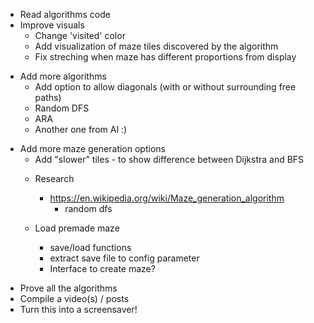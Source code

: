 + Read algorithms code
+ Improve visuals
    + Change 'visited' color
    + Add visualization of maze tiles discovered by the algorithm
    + Fix streching when maze has different proportions from display
- Add more algorithms
    -   Add option to allow diagonals (with or without surrounding free paths)
    -   Random DFS
    -   ARA
    -   Another one from AI :)
* Add more maze generation options
    +   Add "slower" tiles - to show difference between Dijkstra and BFS
    *   Research
        * https://en.wikipedia.org/wiki/Maze_generation_algorithm
            + random dfs

    *   Load premade maze
        +   save/load functions
        +   extract save file to config parameter
        -   Interface to create maze?
- Prove all the algorithms
- Compile a video(s) / posts
- Turn this into a screensaver!


